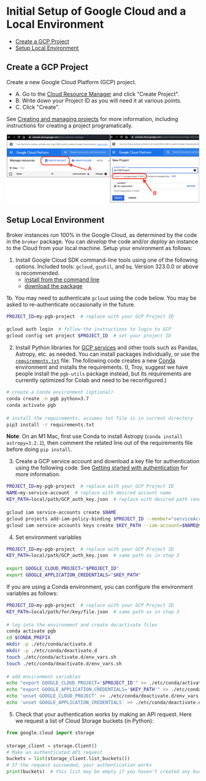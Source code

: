 # Initial Setup of Google Cloud and a Local Environment

- [Create a GCP Project](#create-a-gcp-project)
- [Setup Local Environment](#setup-local-environment)

## Create a GCP Project

Create a new Google Cloud Platform (GCP) project.
- A. Go to the [Cloud Resource Manager](https://console.cloud.google.com/cloud-resource-manager) and click "Create Project".
- B. Write down your Project ID as you will need it at various points.
- C. Click "Create".

See [Creating and managing projects](https://cloud.google.com/resource-manager/docs/creating-managing-projects) for more information, including instructions for creating a project programatically.

<img src="gcp-setup.png" alt="gcp-setup.png" width=""/>


## Setup Local Environment

Broker instances _run_ 100% in the Google Cloud, as determined by the code in the `broker` package.
You can _develop_ the code and/or _deploy_ an instance to the Cloud from your local machine. Setup your environment as follows:

1. Install Google Cloud SDK command-line tools using one of the following options. Included tools: `gcloud`, `gsutil`, and `bq`. Version 323.0.0 or above is recommended.
    - [install from the command line](https://cloud.google.com/sdk/docs/downloads-interactive)
    - [download the package](https://cloud.google.com/sdk/docs/install)

1b. You may need to authenticate `gcloud` using the code below. You may be asked to re-authenticate occasionally in the future.

```bash
PROJECT_ID=my-pgb-project  # replace with your GCP Project ID

gcloud auth login  # follow the instructions to login to GCP
gcloud config set project $PROJECT_ID  # set your project ID
```

2. Install Python libraries for [GCP services](https://cloud.google.com/python/docs/reference) and other tools such as Pandas, Astropy, etc. as needed.
You can install packages individually, or use the [`requirements.txt`](../../../requirements.txt) file. The following code creates a new [Conda](https://www.anaconda.com/) environment and installs the requirements.
(I, Troy, suggest we have people install the `pgb-utils` package instead, but its requirements are currently optimized for Colab and need to be reconfigured.)

```bash
# create a Conda environment (optional)
conda create -n pgb python=3.7
conda activate pgb

# install the requirements. assumes txt file is in current directory
pip3 install -r requirements.txt
```

__Note__: On an M1 Mac, first use Conda to install Astropy (`conda install astropy=3.2.1`), then comment the related line out of the requirements file before doing `pip install`.


3. Create a GCP service account and download a key file for authentication using the following code. See [Getting started with authentication](https://cloud.google.com/docs/authentication/getting-started) for more information.

```bash
PROJECT_ID=my-pgb-project  # replace with your GCP Project ID
NAME=my-service-account  # replace with desired account name
KEY_PATH=local/path/GCP_auth_key.json  # replace with desired path (ending in .json)

gcloud iam service-accounts create $NAME
gcloud projects add-iam-policy-binding $PROJECT_ID --member="serviceAccount:$NAME@$PROJECT_ID.iam.gserviceaccount.com" --role="roles/owner"
gcloud iam service-accounts keys create $KEY_PATH --iam-account=$NAME@$PROJECT_ID.iam.gserviceaccount.com
```

4. Set environment variables

```bash
PROJECT_ID=my-pgb-project  # replace with your GCP Project ID
KEY_PATH=local/path/GCP_auth_key.json  # same path as in step 3

export GOOGLE_CLOUD_PROJECT="$PROJECT_ID"
export GOOGLE_APPLICATION_CREDENTIALS="$KEY_PATH"
```

If you are using a Conda environment, you can configure the environment variables as follows:

```bash
PROJECT_ID=my-pgb-project  # replace with your GCP Project ID
KEY_PATH=local/path/for/key/file.json  # same path as in step 3

# log into the environment and create de/activate files
conda activate pgb
cd $CONDA_PREFIX
mkdir -p ./etc/conda/activate.d
mkdir -p ./etc/conda/deactivate.d
touch ./etc/conda/activate.d/env_vars.sh
touch ./etc/conda/deactivate.d/env_vars.sh

# add environment variables
echo "export GOOGLE_CLOUD_PROJECT='$PROJECT_ID'" >> ./etc/conda/activate.d/env_vars.sh
echo "export GOOGLE_APPLICATION_CREDENTIALS='$KEY_PATH'" >> ./etc/conda/activate.d/env_vars.sh
echo 'unset GOOGLE_CLOUD_PROJECT' >> ./etc/conda/deactivate.d/env_vars.sh
echo 'unset GOOGLE_APPLICATION_CREDENTIALS' >> ./etc/conda/deactivate.d/env_vars.sh
```

5. Check that your authentication works by making an API request.
Here we request a list of Cloud Storage buckets (in Python):

```python
from google.cloud import storage

storage_client = storage.Client()
# Make an authenticated API request
buckets = list(storage_client.list_buckets())
# If the request succeeded, your authentication works
print(buckets)  # this list may be empty if you haven't created any buckets yet
```
